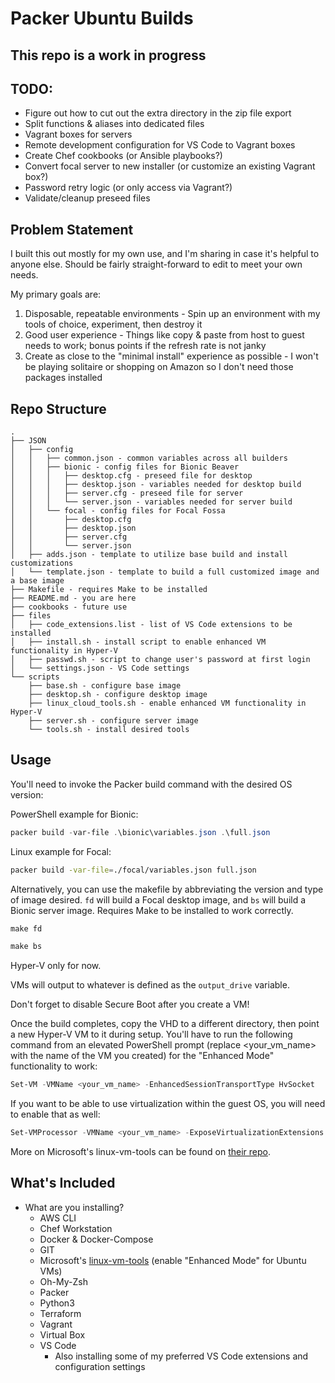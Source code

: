 # Packer Ubuntu Builds

## This repo is a work in progress

## TODO: 

- Figure out how to cut out the extra directory in the zip file export
- Split functions & aliases into dedicated files
- Vagrant boxes for servers
- Remote development configuration for VS Code to Vagrant boxes
- Create Chef cookbooks (or Ansible playbooks?)
- Convert focal server to new installer (or customize an existing Vagrant box?)
- Password retry logic (or only access via Vagrant?)
- Validate/cleanup preseed files

## Problem Statement

I built this out mostly for my own use, and I'm sharing in case it's helpful to anyone else. Should be fairly straight-forward to edit to meet your own needs.

My primary goals are:

1. Disposable, repeatable environments - Spin up an environment with my tools of choice, experiment, then destroy it
2. Good user experience - Things like copy & paste from host to guest needs to work; bonus points if the refresh rate is not janky
3. Create as close to the "minimal install" experience as possible - I won't be playing solitaire or shopping on Amazon so I don't need those packages installed

## Repo Structure

```ascii
.
├── JSON
│   ├── config
│   │   ├── common.json - common variables across all builders
│   │   ├── bionic - config files for Bionic Beaver
│   │   │   ├── desktop.cfg - preseed file for desktop
│   │   │   ├── desktop.json - variables needed for desktop build
│   │   │   ├── server.cfg - preseed file for server
│   │   │   └── server.json - variables needed for server build
│   │   └── focal - config files for Focal Fossa
│   │       ├── desktop.cfg
│   │       ├── desktop.json
│   │       ├── server.cfg
│   │       └── server.json
│   ├── adds.json - template to utilize base build and install customizations
│   └── template.json - template to build a full customized image and a base image
├── Makefile - requires Make to be installed
├── README.md - you are here
├── cookbooks - future use
├── files
│   ├── code_extensions.list - list of VS Code extensions to be installed
│   ├── install.sh - install script to enable enhanced VM functionality in Hyper-V
│   ├── passwd.sh - script to change user's password at first login
│   └── settings.json - VS Code settings
└── scripts
    ├── base.sh - configure base image
    ├── desktop.sh - configure desktop image
    ├── linux_cloud_tools.sh - enable enhanced VM functionality in Hyper-V
    ├── server.sh - configure server image
    └── tools.sh - install desired tools
```

## Usage

You'll need to invoke the Packer build command with the desired OS version:

PowerShell example for Bionic:

```powershell
packer build -var-file .\bionic\variables.json .\full.json
```

Linux example for Focal:

```bash
packer build -var-file=./focal/variables.json full.json
```

Alternatively, you can use the makefile by abbreviating the version and type of image desired. `fd` will build a Focal desktop image, and `bs` will build a Bionic server image. Requires Make to be installed to work correctly.

```powershell
make fd
```

```powershell
make bs
```

Hyper-V only for now.

VMs will output to whatever is defined as the `output_drive` variable.

Don't forget to disable Secure Boot after you create a VM!

Once the build completes, copy the VHD to a different directory, then point a new Hyper-V VM to it during setup. You'll have to run the following command from an elevated PowerShell prompt (replace <your_vm_name> with the name of the VM you created) for the "Enhanced Mode" functionality to work:

```powershell
Set-VM -VMName <your_vm_name> -EnhancedSessionTransportType HvSocket
```

If you want to be able to use virtualization within the guest OS, you will need to enable that as well:

```powershell
Set-VMProcessor -VMName <your_vm_name> -ExposeVirtualizationExtensions $true
```

More on Microsoft's linux-vm-tools can be found on [their repo](https://github.com/microsoft/linux-vm-tools).

## What's Included

- What are you installing?
  - AWS CLI
  - Chef Workstation
  - Docker & Docker-Compose
  - GIT
  - Microsoft's [linux-vm-tools](https://github.com/microsoft/linux-vm-tools) (enable "Enhanced Mode" for Ubuntu VMs)
  - Oh-My-Zsh
  - Packer
  - Python3
  - Terraform
  - Vagrant
  - Virtual Box
  - VS Code
    - Also installing some of my preferred VS Code extensions and configuration settings
